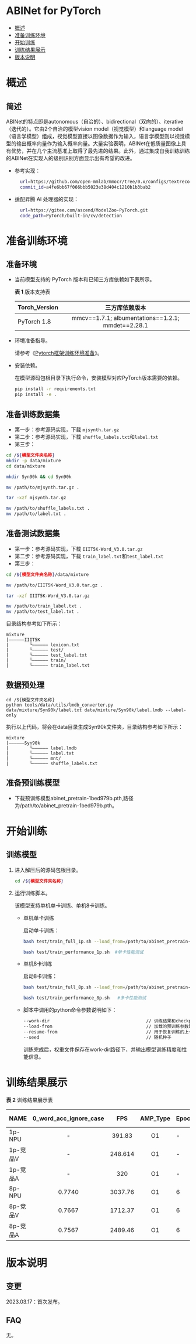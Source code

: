 # ABINet for PyTorch

-   [概述](#1)
-   [准备训练环境](#2)
-   [开始训练](#3)
-   [训练结果展示](#4)
-   [版本说明](#5)

# 概述

## 简述

ABINet的特点即是autonomous（自治的）、bidirectional（双向的）、iterative（迭代的）。它由2个自治的模型vision model（视觉模型）和language model（语言学模型）组成，视觉模型直接以图像数据作为输入，语言学模型则以视觉模型的输出概率向量作为输入概率向量。大量实验表明，ABINet在低质量图像上具有优势，并在几个主流基准上取得了最先进的结果。此外，通过集成自我训练训练的ABINet在实现人的级别识别方面显示出有希望的改进。
- 参考实现：
  
  ```bash
    url=https://github.com/open-mmlab/mmocr/tree/0.x/configs/textrecog/abinet
    commit_id=a4fe6bb67f066bbb5023e38d404c1210b1b3bab2
  ```

- 适配昇腾 AI 处理器的实现：

  ```bash
    url=https://gitee.com/ascend/ModelZoo-PyTorch.git
    code_path=PyTorch/built-in/cv/detection
  ```

# 准备训练环境

## 准备环境

- 当前模型支持的 PyTorch 版本和已知三方库依赖如下表所示。

  ****表 1**** 版本支持表

  | Torch_Version     | 三方库依赖版本 
  | --------          |:---------:
  | PyTorch 1.8       |  mmcv==1.7.1; albumentations==1.2.1; mmdet==2.28.1

- 环境准备指导。

  请参考《[Pytorch框架训练环境准备](https://www.hiascend.com/document/detail/zh/ModelZoo/pytorchframework/ptes)》。

- 安装依赖。

  在模型源码包根目录下执行命令，安装模型对应PyTorch版本需要的依赖。

  ```bash
  pip install -r requirements.txt
  pip install -e .
  ```
  
## 准备训练数据集

- 第一步：参考源码实现，下载 `mjsynth.tar.gz`
- 第二步：参考源码实现，下载 `shuffle_labels.txt`和`label.txt`
- 第三步：

```bash
cd /${模型文件夹名称}
mkdir -p data/mixture
cd data/mixture

mkdir Syn90k && cd Syn90k

mv /path/to/mjsynth.tar.gz .

tar -xzf mjsynth.tar.gz

mv /path/to/shuffle_labels.txt .
mv /path/to/label.txt .
```

## 准备测试数据集

- 第一步：参考源码实现，下载 `IIIT5K-Word_V3.0.tar.gz`
- 第二步：参考源码实现，下载 `train_label.txt`和`test_label.txt`
- 第三步：

```bash
cd /${模型文件夹名称}/data/mixture

mv /path/to/IIIT5K-Word_V3.0.tar.gz .

tar -xzf IIIT5K-Word_V3.0.tar.gz

mv /path/to/train_label.txt .
mv /path/to/test_label.txt .
```
目录结构参考如下所示：

   ```
   mixture
   |——————IIIT5K
   |        └—————— lexicon.txt
   |        └—————— test/
   |        └—————— test_label.txt
   |        └—————— train/
   |        └—————— train_label.txt
   ```

## 数据预处理

```
cd /${模型文件夹名称}
python tools/data/utils/lmdb_converter.py data/mixture/Syn90k/label.txt data/mixture/Syn90k/label.lmdb --label-only
```
执行以上代码，将会在data目录生成Syn90k文件夹，目录结构参考如下所示：

   ```
   mixture
   |——————Syn90k
   |        └—————— label.lmdb
   |        └—————— label.txt
   |        └—————— mnt/
   |        └—————— shuffle_labels.txt
   ```

## 准备预训练模型
- 下载预训练模型abinet_pretrain-1bed979b.pth,路径为/path/to/abinet_pretrain-1bed979b.pth。

# 开始训练

## 训练模型

1. 进入解压后的源码包根目录。

   ```bash
   cd /${模型文件夹名称} 
   ```

2. 运行训练脚本。

   该模型支持单机单卡训练、单机8卡训练。

   + 单机单卡训练

     启动单卡训练：

     ```bash
     bash test/train_full_1p.sh --load_from=/path/to/abinet_pretrain-1bed979b.pth    #单卡训练
     
     bash test/train_performance_1p.sh  #单卡性能测试
     ```
   
   + 单机8卡训练
   
     启动8卡训练：
   
     ```bash
     bash test/train_full_8p.sh --load_from=/path/to/abinet_pretrain-1bed979b.pth   #多卡训练
     
     bash test/train_performance_8p.sh   #多卡性能测试
     ```
     
     
   + 脚本中调用的python命令参数说明如下：
     
      ```bash
      --work-dir                                     // 训练结果和checkpoint保存路径
      --load-from                                    // 加载的预训练参数路径
      --resume-from                                  // 用于恢复训练的上一次训练保存的参数路径
      --seed                                         // 随机种子
     ```
     训练完成后，权重文件保存在work-dir路径下，并输出模型训练精度和性能信息。
     

# 训练结果展示

**表 2**  训练结果展示表

| NAME   | 0_word_acc_ignore_case |   FPS   | AMP_Type | Epochs | Batch Size |
|--------|:----------------------:|:-------:| :------: | ------ | ---------- | 
| 1p-NPU |           -            | 391.83  |    O1    | -      | 192         |
| 1p-竞品V |           -            | 248.614 |    O1    | -      | 192         |
| 1p-竞品A |           -            |   320   |    O1    | -      | 192         |
| 8p-NPU |         0.7740         | 3037.76 |    O1    | 6     | 1536         |
| 8p-竞品V |         0.7667         | 1712.37 |    O1    | 6      | 1536         |
| 8p-竞品A |         0.7567         | 2489.46 |    O1    | 6      | 1536         |



# 版本说明

## 变更

2023.03.17：首次发布。
## FAQ
无。
